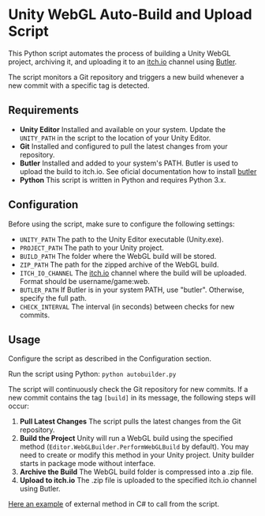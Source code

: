# Unity WebGL Auto-Build and Upload Script
This Python script automates the process of building a Unity WebGL project, archiving it, and uploading it to an [itch.io](https://itch.io/) channel using [Butler](https://github.com/itchio/butler).

The script monitors a Git repository and triggers a new build whenever a new commit with a specific tag is detected.

## Requirements
- **Unity Editor** Installed and available on your system. Update the `UNITY_PATH` in the script to the location of your Unity Editor.
- **Git** Installed and configured to pull the latest changes from your repository.
- **Butler** Installed and added to your system's PATH. Butler is used to upload the build to itch.io. See oficial documentation how to install [butler](https://itch.io/docs/butler/)
- **Python** This script is written in Python and requires Python 3.x.

## Configuration
Before using the script, make sure to configure the following settings:

- `UNITY_PATH` The path to the Unity Editor executable (Unity.exe).
- `PROJECT_PATH` The path to your Unity project.
- `BUILD_PATH` The folder where the WebGL build will be stored.
- `ZIP_PATH` The path for the zipped archive of the WebGL build.
- `ITCH_IO_CHANNEL` The [itch.io](https://itch.io/) channel where the build will be uploaded. Format should be username/game:web.
- `BUTLER_PATH` If Butler is in your system PATH, use "butler". Otherwise, specify the full path.
- `CHECK_INTERVAL` The interval (in seconds) between checks for new commits.

## Usage
Configure the script as described in the Configuration section.

Run the script using Python: `python autobuilder.py`

The script will continuously check the Git repository for new commits. If a new commit contains the tag `[build]` in its message, the following steps will occur:

1. **Pull Latest Changes** The script pulls the latest changes from the Git repository.
2. **Build the Project** Unity will run a WebGL build using the specified method (`Editor.WebGLBuilder.PerformWebGLBuild` by default). You may need to create or modify this method in your Unity project. Unity builder starts in package mode without interface.
3. **Archive the Build** The WebGL build folder is compressed into a .zip file.
4. **Upload to itch.io** The .zip file is uploaded to the specified itch.io channel using Butler.

[Here an example](https://github.com/megurte/ItchAutobuilder/blob/main/WebGLBuilder.cs) of external method in C# to call from the script.
